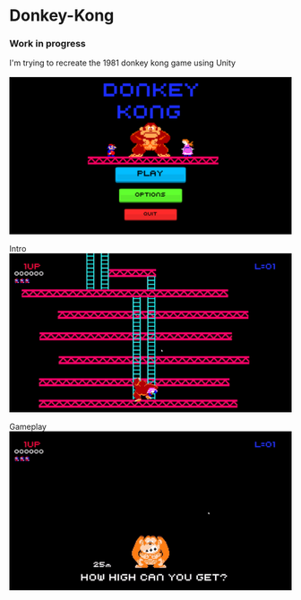# Donkey-Kong

<h3>Work in progress</h3>
<span>I'm trying to recreate the 1981 donkey kong game using Unity</span> <br> <br>

<img src="Images/MainMenu.png" alt="main menu"/>

<span>Intro</span><br>
<img src="Images/Intro.gif" alt="intro"/>

<span>Gameplay</span><br>
<img src="Images/Gameplay.gif" alt="gameplay"/>